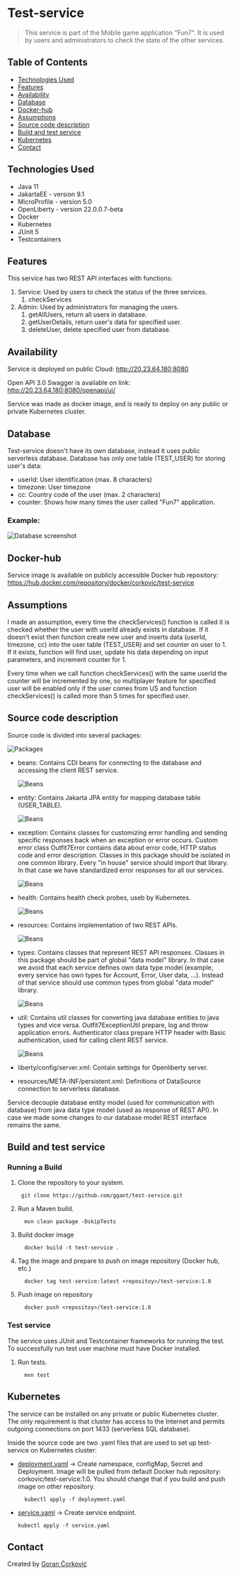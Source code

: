 # Test-service
> This service is part of the Mobile game application "Fun7".
> It is used by users and administrators to check the state of the other services.

## Table of Contents
* [Technologies Used](#technologies-used)
* [Features](#features)
* [Availability](#availability)
* [Database](#database)
* [Docker-hub](#docker-hub)
* [Assumptions](#assumptions)
* [Source code description](#source-code-description)
* [Build and test service](#build-and-test-service)
* [Kubernetes](#kubernetes)
* [Contact](#contact)

## Technologies Used
- Java 11
- JakartaEE - version 9.1
- MicroProfile - version 5.0
- OpenLiberty - version 22.0.0.7-beta
- Docker
- Kubernetes
- JUnit 5
- Testcontainers

## Features
This service has two REST API interfaces with functions:
1. Service: Used by users to check the status of the three services.
   1. checkServices
2. Admin: Used by administrators for managing the users.
   1. getAllUsers, return all users in database.
   2. getUserDetails, return user's data for specified user.
   3. deleteUser, delete specified user from database.

## Availability
Service is deployed on public Cloud: http://20.23.64.180:8080

Open API 3.0 Swagger is available on link: http://20.23.64.180:8080/openapi/ui/

Service was made as docker image, and is ready to deploy on any public or private Kubernetes cluster.


## Database
Test-service doesn't have its own database, instead it uses public serverless database.
Database has only one table (TEST_USER) for storing user's data:
- userId: User identification (max. 8 characters)
- timezone: User timezone
- cc: Country code of the user (max. 2 characters)
- counter: Shows how many times the user called "Fun7" application.
### Example:
![Database screenshot](pictures/database.PNG)

## Docker-hub
Service image is available on publicly accessible Docker hub repository: https://hub.docker.com/repository/docker/corkovic/test-service

## Assumptions
I made an assumption, every time the checkServices() function is called it is checked
whether the user with userId already exists in database.
If it doesn't exist then function create new user and inserts data (userId, timezone, cc)
into the user table (TEST_USER) and set counter on user to 1.
If it exists, function will find user, update his data depending on input parameters, and 
increment counter for 1.

Every time when we call function checkServices() with the same userId the counter will
be incremented by one, so multiplayer feature for specified user will be enabled only if the 
user comes from US and function checkServices() is called more than 5 times for specified user.

## Source code description
Source code is divided into several packages:

![Packages](pictures/packages.PNG)


- beans: Contains CDI beans for connecting to the database and accessing the client REST service.

  ![Beans](pictures/beans.PNG)


- entity: Contains Jakarta JPA entity for mapping database table (USER_TABLE).

  ![Beans](pictures/entity.PNG)


- exception: Contains classes for customizing error handling and sending specific 
responses back when an exception or error occurs. Custom error class Outfit7Error
contains data about error code, HTTP status code and error description.
Classes in this package should be isolated in one common library.
Every "in house" service should import that library. In that case we have standardized error
responses for all our services.

  ![Beans](pictures/exception.PNG)


- health: Contains health check probes, useb by Kubernetes.

  ![Beans](pictures/health.PNG)


- resources: Contains implementation of two REST APIs. 

  ![Beans](pictures/resources.PNG)


- types: Contains classes that represent REST API responses.
  Classes in this package should be part of global "data model" library.
  In that case we avoid that each service defines own data type model 
  (example, every service has own types for Account, Error, User data, ...).
  Instead of that service should use common types from global "data model" library.

  ![Beans](pictures/types.PNG)


- util: Contains util classes for converting java database entities to java types and vice versa.
Outfit7ExceptionUtil prepare, log and throw application errors.
Authenticator class prepare HTTP header with Basic authentication, used for calling client REST service.

  ![Beans](pictures/util.PNG)

- liberty/config/server.xml:
Contain settings for Openliberty server.

- resources/META-INF/persistent.xml:
Definitions of DataSource connection to serverless database.

Service decouple database entity model (used for communication with database) 
from java data type model (used as response of REST API).
In case we made some changes to our database model REST interface remains the same.
## Build and test service
### Running a Build

1. Clone the repository to your system.

        git clone https://github.com/ggant/test-service.git

2. Run a Maven build.

         mvn clean package -DskipTests
3. Build docker image

         docker build -t test-service .    
4. Tag the image and prepare to push on image repository (Docker hub, etc.)

         docker tag test-service:latest <repositoy>/test-service:1.0
5. Push image on repository

         docker push <repositoy>/test-service:1.0  

### Test service
The service uses JUnit and Testcontainer frameworks for running the test. To successfully run test user machine must have Docker installed. 
1. Run tests.

         mvn test

## Kubernetes
The service can be installed on any private or public Kubernetes cluster.
The only requirement is that cluster has access to the Internet and permits outgoing connections on port 1433 (serverless SQL database).

Inside the source code are two .yaml files that are used to set up test-service on Kubernetes cluster:
- [deployment.yaml](deployment.yaml) -> Create namespace, configMap, Secret and Deployment. 
Image will be pulled from default Docker hub repository: corkovic/test-service:1.0. 
You should change that if you build and push image on other repository.

        kubectl apply -f deployment.yaml
- [service.yaml](service.yaml) -> Create service endpoint.

      kubectl apply -f service.yaml

## Contact
Created by [Goran Ćorković](mailto:corkovic@gmail.com)
